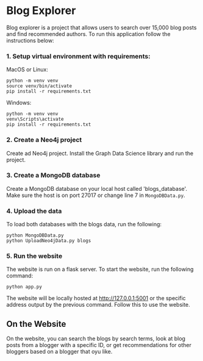 # Blog Explorer

Blog explorer is a project that allows users to search over 15,000 blog posts and find recommended authors. To run this application follow the instructions below:

### 1. Setup virtual environment with requirements:
   
  MacOS or Linux:

```
python -m venv venv
source venv/bin/activate
pip install -r requirements.txt
```


  Windows:
  
```
python -m venv venv
venv\Scripts\activate
pip install -r requirements.txt
```

### 2. Create a Neo4j project
Create ad Neo4j project. Install the Graph Data Science library and run the project.

### 3. Create a MongoDB database 
Create a MongoDB database on your local host called 'blogs_database'. Make sure the host is on port 27017 or change line 7 in ```MongoDBData.py```.

### 4. Upload the data
To load both databases with the blogs data, run the following:

```
python MongoDBData.py
python UploadNeo4jData.py blogs
```

### 5. Run the website
The website is run on a flask server. To start the website, run the following command:

```
python app.py
```

The website will be locally hosted at http://127.0.0.1:5001 or the specific address output by the previous command. Follow this to use the website.


## On the Website
On the website, you can search the blogs by search terms, look at blog posts from a blogger with a specific ID, or get recommendations for other bloggers based on a blogger that oyu like. 
